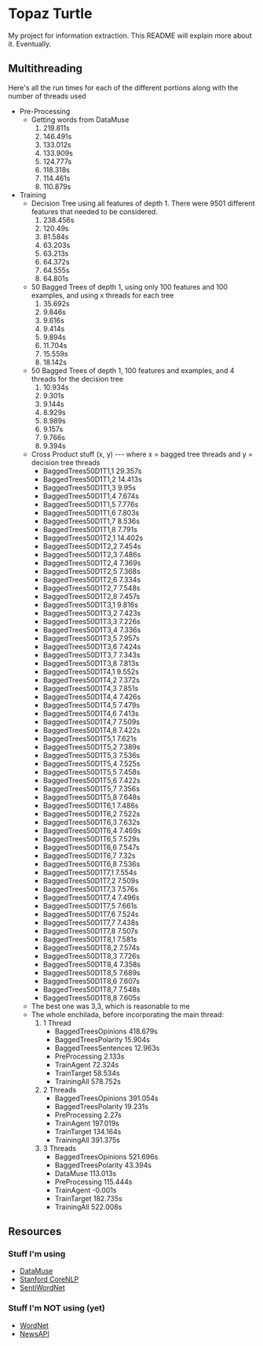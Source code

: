 # Topaz Turtle

My project for information extraction. This README will explain more about it. Eventually.

## Multithreading

Here's all the run times for each of the different portions along with the number of threads used

* Pre-Processing
    * Getting words from DataMuse
        1. 219.811s
        2. 146.491s
        3. 133.012s
        4. 133.909s
        5. 124.777s
        6. 118.318s
        7. 114.461s
        8. 110.879s 
* Training
    * Decision Tree using all features of depth 1. There were 9501 different features that needed to be considered.
        1. 238.456s
        2. 120.49s
        3. 81.584s
        4. 63.203s
        5. 63.213s
        6. 64.372s
        7. 64.555s
        8. 64.801s
    * 50 Bagged Trees of depth 1, using only 100 features and 100 examples, and using x threads for each tree
        1. 35.692s
        2. 9.846s
        3. 9.616s
        4. 9.414s
        5. 9.894s
        6. 11.704s
        7. 15.559s
        8. 18.142s
    * 50 Bagged Trees of depth 1, 100 features and examples, and 4 threads for the decision tree
        1. 10.934s
        2. 9.301s
        3. 9.144s
        4. 8.929s
        5. 8.989s
        6. 9.157s
        7. 9.766s
        8. 9.394s
    * Cross Product stuff (x, y) --- where x = bagged tree threads and y = decision tree threads
        * BaggedTrees50D1T1,1     29.357s
        * BaggedTrees50D1T1,2     14.413s
        * BaggedTrees50D1T1,3     9.95s
        * BaggedTrees50D1T1,4     7.674s
        * BaggedTrees50D1T1,5     7.776s
        * BaggedTrees50D1T1,6     7.803s
        * BaggedTrees50D1T1,7     8.536s
        * BaggedTrees50D1T1,8     7.791s
        * BaggedTrees50D1T2,1     14.402s
        * BaggedTrees50D1T2,2     7.454s
        * BaggedTrees50D1T2,3     7.486s
        * BaggedTrees50D1T2,4     7.369s
        * BaggedTrees50D1T2,5     7.368s
        * BaggedTrees50D1T2,6     7.334s
        * BaggedTrees50D1T2,7     7.548s
        * BaggedTrees50D1T2,8     7.457s
        * BaggedTrees50D1T3,1     9.816s
        * BaggedTrees50D1T3,2     7.423s
        * BaggedTrees50D1T3,3     7.226s
        * BaggedTrees50D1T3,4     7.336s
        * BaggedTrees50D1T3,5     7.957s
        * BaggedTrees50D1T3,6     7.424s
        * BaggedTrees50D1T3,7     7.343s
        * BaggedTrees50D1T3,8     7.813s
        * BaggedTrees50D1T4,1     9.552s
        * BaggedTrees50D1T4,2     7.372s
        * BaggedTrees50D1T4,3     7.851s
        * BaggedTrees50D1T4,4     7.426s
        * BaggedTrees50D1T4,5     7.479s
        * BaggedTrees50D1T4,6     7.413s
        * BaggedTrees50D1T4,7     7.509s
        * BaggedTrees50D1T4,8     7.422s
        * BaggedTrees50D1T5,1     7.621s
        * BaggedTrees50D1T5,2     7.389s
        * BaggedTrees50D1T5,3     7.536s
        * BaggedTrees50D1T5,4     7.525s
        * BaggedTrees50D1T5,5     7.458s
        * BaggedTrees50D1T5,6     7.422s
        * BaggedTrees50D1T5,7     7.356s
        * BaggedTrees50D1T5,8     7.648s
        * BaggedTrees50D1T6,1     7.486s
        * BaggedTrees50D1T6,2     7.522s
        * BaggedTrees50D1T6,3     7.632s
        * BaggedTrees50D1T6,4     7.469s
        * BaggedTrees50D1T6,5     7.529s
        * BaggedTrees50D1T6,6     7.547s
        * BaggedTrees50D1T6,7     7.32s
        * BaggedTrees50D1T6,8     7.536s
        * BaggedTrees50D1T7,1     7.554s
        * BaggedTrees50D1T7,2     7.509s
        * BaggedTrees50D1T7,3     7.576s
        * BaggedTrees50D1T7,4     7.496s
        * BaggedTrees50D1T7,5     7.661s
        * BaggedTrees50D1T7,6     7.524s
        * BaggedTrees50D1T7,7     7.438s
        * BaggedTrees50D1T7,8     7.507s
        * BaggedTrees50D1T8,1     7.581s
        * BaggedTrees50D1T8,2     7.574s
        * BaggedTrees50D1T8,3     7.726s
        * BaggedTrees50D1T8,4     7.358s
        * BaggedTrees50D1T8,5     7.689s
        * BaggedTrees50D1T8,6     7.607s
        * BaggedTrees50D1T8,7     7.548s
        * BaggedTrees50D1T8,8     7.605s
    * The best one was 3,3, which is reasonable to me
    * The whole enchilada, before incorporating the main thread:
        1) 1 Thread
            * BaggedTreesOpinions     418.679s
            * BaggedTreesPolarity     15.904s
            * BaggedTreesSentences    12.963s
            * PreProcessing   2.133s
            * TrainAgent      72.324s
            * TrainTarget     58.534s
            * TrainingAll     578.752s
        2) 2 Threads
            * BaggedTreesOpinions     391.054s
            * BaggedTreesPolarity     19.231s
            * PreProcessing   2.27s
            * TrainAgent      197.019s
            * TrainTarget     134.164s
            * TrainingAll     391.375s    
        3) 3 Threads
            * BaggedTreesOpinions     521.696s
            * BaggedTreesPolarity     43.394s
            * DataMuse        113.013s
            * PreProcessing   115.444s
            * TrainAgent      -0.001s
            * TrainTarget     182.735s
            * TrainingAll     522.008s


## Resources

### Stuff I'm using

* [DataMuse](http://www.datamuse.com/api/)
* [Stanford CoreNLP](https://stanfordnlp.github.io/CoreNLP/simple.html)
* [SentiWordNet](http://sentiwordnet.isti.cnr.it/)

### Stuff I'm NOT using (yet)

* [WordNet](https://wordnet.princeton.edu/)
* [NewsAPI](https://newsapi.org/)